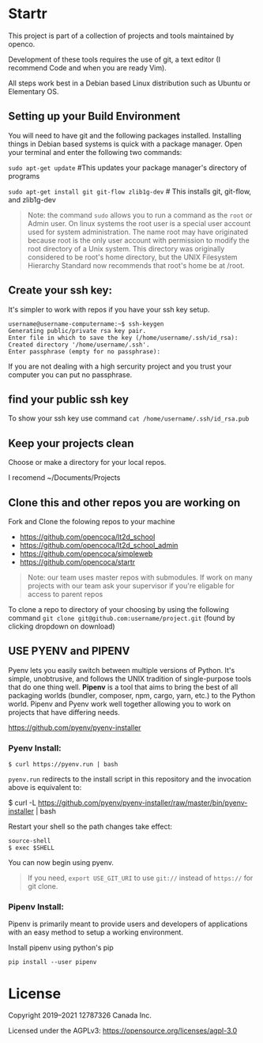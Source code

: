 # Startr

This project is part of a collection of projects and tools maintained by openco.

Development of these tools requires the use of git, a text editor (I recommend Code and when you are ready Vim).

All steps work best in a Debian based Linux distribution such as Ubuntu or Elementary OS.



## Setting up your Build Environment 

You will need to have git and the following packages installed. Installing things in Debian based systems is quick with a package manager. Open your terminal and enter the following two commands:

`sudo apt-get update` #This updates your package manager's directory of programs

`sudo apt-get install git git-flow zlib1g-dev` # This installs git, git-flow, and zlib1g-dev

> Note: the command `sudo` allows you to run a command as the `root` or Admin user. On linux systems the root user is a special user account used for system administration. The name root may have originated because root is the only user account with permission to modify the root directory of a Unix system. This directory was originally considered to be root's home directory, but the UNIX Filesystem Hierarchy Standard now recommends that root's home be at /root.



## Create your ssh key:

It's simpler to work with repos if you have your ssh key setup. 

```
username@username-computername:~$ ssh-keygen
Generating public/private rsa key pair.
Enter file in which to save the key (/home/username/.ssh/id_rsa):                     
Created directory '/home/username/.ssh'.
Enter passphrase (empty for no passphrase): 
```

If you are not dealing with a high sercurity project and you trust your computer you can put no passphrase.

## find your public ssh key 

To show your ssh key use command  `cat /home/username/.ssh/id_rsa.pub`

## Keep your projects clean

Choose or make a directory for your local repos.

I recomend ~/Documents/Projects

## Clone this and other repos you are working on

Fork and Clone the folowing repos to your machine

* https://github.com/opencoca/lt2d_school
* https://github.com/opencoca/lt2d_school_admin
* https://github.com/opencoca/simpleweb
* https://github.com/opencoca/startr

> Note: our team uses master repos with submodules. If work on many projects with our team ask your supervisor if you're eligable for access to parent repos

To clone a repo to directory of your choosing by using the following command
`git clone git@github.com:username/project.git` (found by clicking dropdown on download)




## USE PYENV and PIPENV

Pyenv lets you easily switch between multiple versions of Python. It's simple, unobtrusive, and follows the UNIX tradition of single-purpose tools that do one thing well. **Pipenv** is a tool that aims to bring the best of all packaging worlds (bundler, composer, npm, cargo, yarn, etc.) to the Python world. Pipenv and Pyenv work well together allowing you to work on projects that  have differing needs.

https://github.com/pyenv/pyenv-installer

### Pyenv Install:

```source-shell
$ curl https://pyenv.run | bash
```

`pyenv.run` redirects to the install script in this repository and the invocation above is equivalent to:

$ curl -L https://github.com/pyenv/pyenv-installer/raw/master/bin/pyenv-installer | bash

Restart your shell so the path changes take effect:

```
source-shell
$ exec $SHELL
```

You can now begin using pyenv.

> If you need, `export USE_GIT_URI` to use `git://` instead of `https://` for git clone.

### Pipenv Install:

Pipenv is primarily meant to provide users and developers of applications with an easy method to setup a working environment. 

Install pipenv using python's pip

`pip install --user pipenv`



# License
Copyright 2019–2021 12787326 Canada Inc.

Licensed under the AGPLv3: https://opensource.org/licenses/agpl-3.0
